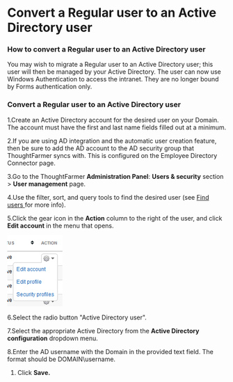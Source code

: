 # Convert a Regular user to an Active Directory user



### How to convert a Regular user to an Active Directory user

You may wish to migrate a Regular user to an Active Directory user; this user will then be managed by your Active Directory. The user can now use Windows Authentication to access the intranet. They are no longer bound by Forms authentication only.

### Convert a Regular user to an Active Directory user

1.Create an Active Directory account for the desired user on your Domain. The account must have the first and last name fields filled out at a minimum.

2.If you are using AD integration and the automatic user creation feature, then be sure to add the AD account to the AD security group that ThoughtFarmer syncs with. This is configured on the Employee Directory Connector page.

3.Go to the ThoughtFarmer **Administration Panel**: **Users & security** section &gt; **User management** page.

4.Use the filter, sort, and query tools to find the desired user \(see [Find users ](../find-users.md)for more info\).

5.Click the gear icon in the **Action** column to the right of the user, and click **Edit account** in the menu that opens.

![](../../../.gitbook/assets/1%20%28108%29.png)



6.Select the radio button "Active Directory user".

7.Select the appropriate Active Directory from the **Active Directory configuration** dropdown menu.

8.Enter the AD username with the Domain in the provided text field. The format should be DOMAIN\username.

1. Click **Save.**

